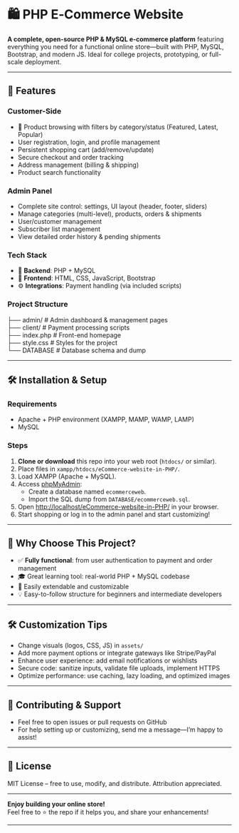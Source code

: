 # 🛍️ PHP E‑Commerce Website

**A complete, open-source PHP & MySQL e-commerce platform** featuring everything you need for a functional online store—built with PHP, MySQL, Bootstrap, and modern JS. Ideal for college projects, prototyping, or full-scale deployment.

---

## 🚀 Features

### Customer-Side
- 🛒 Product browsing with filters by category/status (Featured, Latest, Popular)
- User registration, login, and profile management
- Persistent shopping cart (add/remove/update)
- Secure checkout and order tracking
- Address management (billing & shipping)
- Product search functionality

### Admin Panel
- Complete site control: settings, UI layout (header, footer, sliders)
- Manage categories (multi-level), products, orders & shipments
- User/customer management
- Subscriber list management
- View detailed order history & pending shipments

### Tech Stack
- 🔧 **Backend**: PHP + MySQL
- 🎨 **Frontend**: HTML, CSS, JavaScript, Bootstrap
- ⚙️ **Integrations**: Payment handling (via included scripts)

### Project Structure
├── admin/ # Admin dashboard & management pages <br>
├── client/ # Payment processing scripts <br>
├── index.php # Front-end homepage <br>
├── style.css # Styles for the project <br>
└── DATABASE # Database schema and dump <br>

---

## 🛠️ Installation & Setup

### Requirements
- Apache + PHP environment (XAMPP, MAMP, WAMP, LAMP)
- MySQL

### Steps
1. **Clone or download** this repo into your web root (`htdocs/` or similar).
2. Place files in `xampp/htdocs/eCommerce-website-in-PHP/`.
3. Load XAMPP (Apache + MySQL).
4. Access [phpMyAdmin](http://localhost/phpmyadmin):
   - Create a database named `ecommerceweb`.
   - Import the SQL dump from `DATABASE/ecommerceweb.sql`.
5. Open [http://localhost/eCommerce-website-in-PHP/](http://localhost/eCommerce-website-in-PHP/) in your browser.
6. Start shopping or log in to the admin panel and start customizing!


---

## 🎯 Why Choose This Project?

- ✅ **Fully functional**: from user authentication to payment and order management
- 🎓 Great learning tool: real-world PHP + MySQL codebase
- 🧩 Easily extendable and customizable
- 💡 Easy-to-follow structure for beginners and intermediate developers

---

## 🛠️ Customization Tips

- Change visuals (logos, CSS, JS) in `assets/`
- Add more payment options or integrate gateways like Stripe/PayPal
- Enhance user experience: add email notifications or wishlists
- Secure code: sanitize inputs, validate file uploads, implement HTTPS
- Optimize performance: use caching, lazy loading, and optimized images

---

## 🤝 Contributing & Support

- Feel free to open issues or pull requests on GitHub  
- For help setting up or customizing, send me a message—I’m happy to assist!

---

## 📄 License

MIT License – free to use, modify, and distribute. Attribution appreciated.

---

**Enjoy building your online store!**  
Feel free to ⭐️ the repo if it helps you, and share your enhancements!


---

